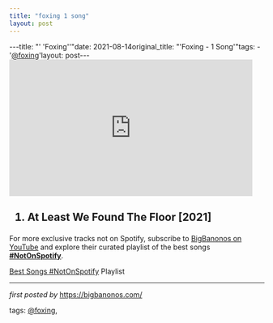 ```yaml
---
title: "foxing 1 song"
layout: post
---
```

---title: "' 'Foxing''"date: 2021-08-14original_title: "'Foxing - 1 Song'"tags:  - '[@foxing](/tags/foxing/)'layout: post---<iframe frameborder="0" height="270" src="https://youtube.com/embed/9FM5atXbwvg" width="480"></iframe><h2><ol><li>At Least We Found The Floor [2021]</li></ol></h2><!--Subscribe and Playlist Links--><div>    <p>For more exclusive tracks not on Spotify, subscribe to <a href="https://www.youtube.com/[@BigBanonos](/tags/BigBanonos/)" target="_blank">BigBanonos on YouTube</a> and explore their curated playlist of the best songs <strong>[#NotOnSpotify](/tags/NotOnSpotify/)</strong>.</p>    <p><a href="https://www.youtube.com/playlist?list=PLtuNtuTatqI0kFahUCbtbfenC_ET5O_tr" target="_blank">Best Songs [#NotOnSpotify](/tags/NotOnSpotify/) Playlist<br /></a></p></div><hr /><p><em>first posted by</em> <a href="https://bigbanonos.com/" rel="noopener" target="_new">https://bigbanonos.com/</a></p><p>tags: [@foxing](/tags/foxing/),</p>